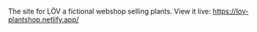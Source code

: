 The site for LÖV a fictional webshop selling plants.
View it live:
https://lov-plantshop.netlify.app/
